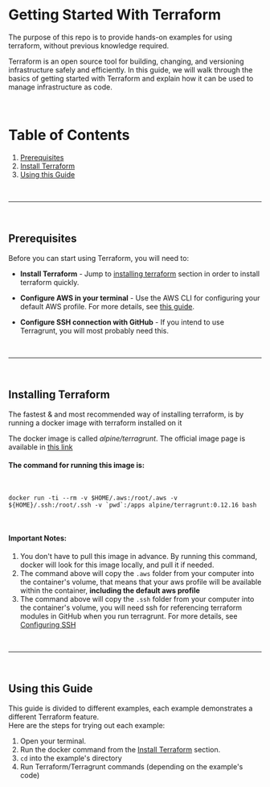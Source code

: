 # Getting Started With Terraform
The purpose of this repo is to provide hands-on examples for using terraform, without previous knowledge required.

Terraform is an open source tool for building, changing, and versioning infrastructure safely and efficiently. In this guide, we will walk through the basics of getting started with Terraform and explain how it can be used to manage infrastructure as code.

<br>

# Table of Contents
1. [Prerequisites](#prerequisites)
2. [Install Terraform](#installing-terraform)
3. [Using this Guide](#using-this-guide)
<br>

---
<br>

## Prerequisites
Before you can start using Terraform, you will need to:

* **Install Terraform** - Jump to [installing terraform](#installing-terraform) section in order to install terraform quickly.

* **Configure AWS in your terminal** - Use the AWS CLI for configuring your default AWS profile. For more details, see [this guide](https://docs.aws.amazon.com/cli/latest/userguide/cli-configure-quickstart.html#cli-configure-quickstart-config).

* **Configure SSH connection with GitHub** - If you intend to use Terragrunt, you will most probably need this.

<br>

---
<br>

## Installing Terraform
The fastest & and most recommended way of installing terraform, is by running a docker image with terraform installed on it

The docker image is called *alpine/terragrunt*. The official image page is available in [this link](https://hub.docker.com/r/alpine/terragrunt)

#### **The command for running this image is:**
<br>

```
docker run -ti --rm -v $HOME/.aws:/root/.aws -v ${HOME}/.ssh:/root/.ssh -v `pwd`:/apps alpine/terragrunt:0.12.16 bash
```
<br>

#### **Important Notes:**
1. You don't have to pull this image in advance. By running this command, docker will look for this image locally, and pull it if needed.
2. The command above will copy the `.aws` folder from your computer into the container's volume, that means that your aws profile will be available within the container, **including the default aws profile**
3. The command above will copy the `.ssh` folder from your computer into the container's volume, you will need ssh for referencing terraform modules in GitHub when you run terragrunt. For more details, see [Configuring SSH](./configuring%20ssh.README.md)

<br>

---
<br>

## Using this Guide

This guide is divided to different examples, each example demonstrates a different Terraform feature.   
Here are the steps for trying out each example:

1. Open your terminal.
2. Run the docker command from the [Install Terraform](#installing-terraform) section.
3. `cd` into the example's directory
4. Run Terraform/Terragrunt commands (depending on the example's code)



